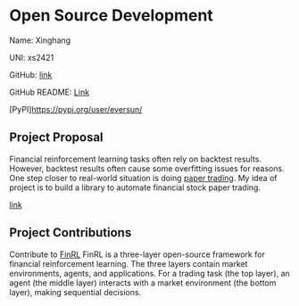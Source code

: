# Open Source Development

Name: Xinghang

UNI: xs2421

GitHub: [link](https://github.com/everssun)

GitHub README: [Link](https://github.com/everssun/everssun/blob/main/README.md)

[PyPI]https://pypi.org/user/eversun/

## Project Proposal

Financial reinforcement learning tasks often rely on backtest results. However, backtest results often cause some overfitting issues for reasons. One step closer to real-world situation is doing [paper trading](https://www.tradingview.com/support/solutions/43000516466-paper-trading-main-functionality/). My idea of project is to build a library to automate financial stock paper trading.

[link](../projects/python/FinRL-paper_trading-sun.md)

## Project Contributions

Contribute to [FinRL](https://github.com/AI4Finance-Foundation/FinRL)
FinRL is a three-layer open-source framework for financial reinforcement learning. The three layers contain market environments, agents, and applications. For a trading task (the top layer), an agent (the middle layer) interacts with a market environment (the bottom layer), making sequential decisions.
